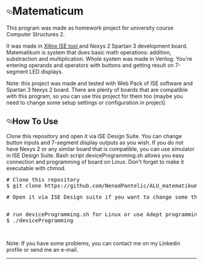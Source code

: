 <!--# ALU-unit-in-Verilog---ORT2 -->


<h1><a href="#how-to-use" aria-hidden="true" class="anchor" id="user-content-how-to-use"><svg aria-hidden="true" class="octicon octicon-link" height="16" version="1.1" viewBox="0 0 16 16" width="16"><path fill-rule="evenodd" d="M4 9h1v1H4c-1.5 0-3-1.69-3-3.5S2.55 3 4 3h4c1.45 0 3 1.69 3 3.5 0 1.41-.91 2.72-2 3.25V8.59c.58-.45 1-1.27 1-2.09C10 5.22 8.98 4 8 4H4c-.98 0-2 1.22-2 2.5S3 9 4 9zm9-3h-1v1h1c1 0 2 1.22 2 2.5S13.98 12 13 12H9c-.98 0-2-1.22-2-2.5 0-.83.42-1.64 1-2.09V6.25c-1.09.53-2 1.84-2 3.25C6 11.31 7.55 13 9 13h4c1.45 0 3-1.69 3-3.5S14.5 6 13 6z"></path></svg></a><a id="user-content-how-to-use" href="#how-to-use"></a>Matematicum</h1>
This program was made as homework project for university course Computer Structures 2.

It was made in <a href="https://www.xilinx.com/products/design-tools/ise-design-suite/ise-webpack.html">Xilinx ISE tool </a>and Nexys 2 Spartan 3 development board. Matematikum is system that does basic math operations: addition, substraction and multiplication. Whole system was made in Verilog. You're entering operands and operators with buttons and getting result on 7-segment LED displays.

Note: this project was made and tested with Web Pack of ISE software and Spartan 3 Nexys 2 board. There are plenty of boards that are compatible with this program, so you can use this project for them too (maybe you need to change some setup settings or configuration in project). 


<h2><a href="#how-to-use" aria-hidden="true" class="anchor" id="user-content-how-to-use"><svg aria-hidden="true" class="octicon octicon-link" height="16" version="1.1" viewBox="0 0 16 16" width="16"><path fill-rule="evenodd" d="M4 9h1v1H4c-1.5 0-3-1.69-3-3.5S2.55 3 4 3h4c1.45 0 3 1.69 3 3.5 0 1.41-.91 2.72-2 3.25V8.59c.58-.45 1-1.27 1-2.09C10 5.22 8.98 4 8 4H4c-.98 0-2 1.22-2 2.5S3 9 4 9zm9-3h-1v1h1c1 0 2 1.22 2 2.5S13.98 12 13 12H9c-.98 0-2-1.22-2-2.5 0-.83.42-1.64 1-2.09V6.25c-1.09.53-2 1.84-2 3.25C6 11.31 7.55 13 9 13h4c1.45 0 3-1.69 3-3.5S14.5 6 13 6z"></path></svg></a><a id="user-content-how-to-use" href="#how-to-use"></a>How To Use</h2>
<p> Clone this repository and open it via ISE Design Suite. You can change button inputs and 7-segment display outputs as you wish. If you do not have Nexys 2 or any similar board that is compatible, you can use simulator in ISE Design Suite. Bash script deviceProgramming.sh allows you easy connection and programming of board on Linux. Don't forget to make it executable with chmod.


<pre># Clone this repository
$ git clone https://github.com/NenadPantelic/ALU_matematikum_ORT2
<p># Open it via ISE Design suite if you want to change some things or check source code and implementation

<p># run deviceProgramming.sh for Linux or use Adept programming suite on Windows
$ ./deviceProgramming </p>
</pre><p></p>


<p>Note: If you have some problems, you can contact me on my Linkedin profile or send me an e-mail. </p>
<hr>
